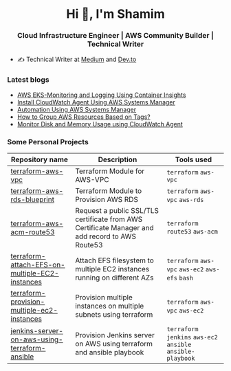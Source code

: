 <h1 align="center">Hi 👋, I'm Shamim </h1>
<h3 align="center"> Cloud Infrastructure Engineer | AWS Community Builder | Technical Writer </h3>


-  ✍️ Technical Writer at [Medium](https://medium.com/@shamimice03) and [Dev.to](https://dev.to/shamimice03)


### Latest blogs
<!-- BLOG-POST-LIST:START -->
- [AWS EKS-Monitoring and Logging Using Container Insights](https://levelup.gitconnected.com/aws-eks-monitoring-and-logging-using-container-insights-f81a580347b5?source=rss-a96bc5a23088------2)
- [Install CloudWatch Agent Using AWS Systems Manager](https://towardsaws.com/install-cloudwatch-agent-using-aws-systems-manager-cf460db8ef78?source=rss-a96bc5a23088------2)
- [Automation Using AWS Systems Manager](https://towardsaws.com/automation-using-aws-systems-manager-510b83eef327?source=rss-a96bc5a23088------2)
- [How to Group AWS Resources Based on Tags?](https://towardsaws.com/how-to-group-aws-resources-based-on-tags-dba89cb94597?source=rss-a96bc5a23088------2)
- [Monitor Disk and Memory Usage using CloudWatch Agent](https://towardsaws.com/monitor-disk-and-memory-usage-using-cloudwatch-agent-56a1345a78d4?source=rss-a96bc5a23088------2)
<!-- BLOG-POST-LIST:END -->

### Some Personal Projects
|  Repository name  | Description|  Tools used |
|-------------------------------|-------------------------------|-----------------------------|
| [terraform-aws-vpc](https://github.com/shamimice03/terraform-aws-vpc)   |Terraform Module for AWS-VPC |  `terraform` `aws-vpc` | 
| [terraform-aws-rds-blueprint](https://github.com/shamimice03/terraform-aws-rds-blueprint) | Terraform Module to Provision AWS RDS |  `terraform` `aws-vpc` `aws-rds` |
| [terraform-aws-acm-route53](https://github.com/shamimice03/terraform-aws-acm-route53)|Request a public SSL/TLS certificate from AWS Certificate Manager and add record to AWS Route53| `terraform` `route53` `aws-acm` |
| [terraform-attach-EFS-on-multiple-EC2-instances](https://github.com/shamimice03/terraform-attach-EFS-on-multiple-EC2-instances) | Attach EFS filesystem to multiple EC2 instances running on different AZs | `terraform` `aws-vpc` `aws-ec2` `aws-efs` `bash` |
| [terraform-provision-multiple-ec2-instances](https://github.com/shamimice03/terraform-provision-multiple-ec2-instances) | Provision multiple instances on multiple subnets using terraform | `terraform` `aws-vpc` `aws-ec2` |
| [jenkins-server-on-aws-using-terraform-ansible](https://github.com/shamimice03/jenkins-server-on-aws-using-terraform-ansible)| Provision Jenkins server on AWS using terraform and ansible playbook | `terraform` `jenkins` `aws-ec2` `ansible` `ansible-playbook` |



